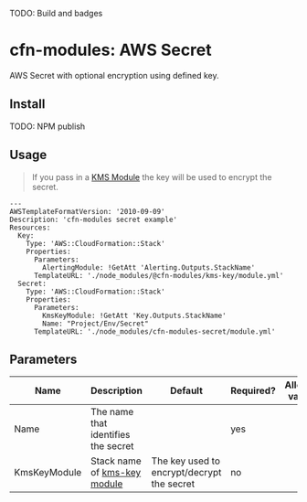 TODO: Build and badges

# cfn-modules: AWS Secret

AWS Secret with optional encryption using defined key.

## Install

TODO: NPM publish

## Usage

> If you pass in a [KMS Module](https://github.com/cfn-modules/kms-key) the key will be used to encrypt the secret.

```
---
AWSTemplateFormatVersion: '2010-09-09'
Description: 'cfn-modules secret example'
Resources:
  Key:
    Type: 'AWS::CloudFormation::Stack'
    Properties:
      Parameters:
        AlertingModule: !GetAtt 'Alerting.Outputs.StackName'
      TemplateURL: './node_modules/@cfn-modules/kms-key/module.yml'
  Secret:
    Type: 'AWS::CloudFormation::Stack'
    Properties:
      Parameters:
        KmsKeyModule: !GetAtt 'Key.Outputs.StackName'
        Name: "Project/Env/Secret"
      TemplateURL: './node_modules/cfn-modules-secret/module.yml'
```

## Parameters

<table>
  <thead>
    <tr>
      <th>Name</th>
      <th>Description</th>
      <th>Default</th>
      <th>Required?</th>
      <th>Allowed values</th>
    </tr>
  </thead>
  <tbody>
    <tr>
      <td>Name</td>
      <td>The name that identifies the secret</a></td>
      <td></td>
      <td>yes</td>
      <td></td>
    </tr>
    <tr>
      <td>KmsKeyModule</td>
      <td>Stack name of <a href="https://www.npmjs.com/package/@cfn-modules/kms-key">kms-key module</a></td>
      <td>The key used to encrypt/decrypt the secret</td>
      <td>no</td>
      <td></td>
    </tr>
  </tbody>
</table>
